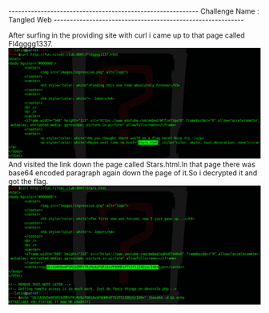 <h1></h1>
-----------------------------------------------------------
Challenge Name : Tangled Web
-----------------------------------------------------------

After surfing in the providing site with curl i came up to that page called Fl4gggg1337.<br>
<img src="Stars.png"><br>
And visited the link down the page called Stars.html.In that page there was base64 encoded paragraph again down the page of it.So i decrypted it and got the flag.<br>
<img src="last_step.png"><br>
